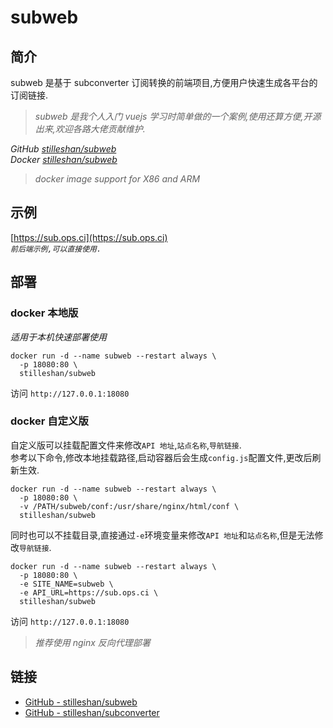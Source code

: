 # subweb
## 简介
subweb 是基于 subconverter 订阅转换的前端项目,方便用户快速生成各平台的订阅链接.

> *subweb 是我个人入门 vuejs 学习时简单做的一个案例,使用还算方便,开源出来,欢迎各路大佬贡献维护.*

*GitHub [stilleshan/subweb](https://github.com/stilleshan/subweb)  
Docker [stilleshan/subweb](https://hub.docker.com/r/stilleshan/subweb)*
> *docker image support for X86 and ARM*

## 示例
[https://sub.ops.ci](https://sub.ops.ci)  
*`前后端示例,可以直接使用.`*

## 部署
### docker 本地版
*适用于本机快速部署使用*
```shell
docker run -d --name subweb --restart always \
  -p 18080:80 \
  stilleshan/subweb
```

访问 `http://127.0.0.1:18080`

### docker 自定义版
自定义版可以挂载配置文件来修改`API 地址`,`站点名称`,`导航链接`.  
参考以下命令,修改本地挂载路径,启动容器后会生成`config.js`配置文件,更改后刷新生效.

```shell
docker run -d --name subweb --restart always \
  -p 18080:80 \
  -v /PATH/subweb/conf:/usr/share/nginx/html/conf \
  stilleshan/subweb
```

同时也可以不挂载目录,直接通过`-e`环境变量来修改`API 地址`和`站点名称`,但是无法修改`导航链接`.
```shell
docker run -d --name subweb --restart always \
  -p 18080:80 \
  -e SITE_NAME=subweb \
  -e API_URL=https://sub.ops.ci \
  stilleshan/subweb
```

访问 `http://127.0.0.1:18080`  
> *推荐使用 nginx 反向代理部署*


## 链接
- [GitHub - stilleshan/subweb](https://github.com/stilleshan/subweb)
- [GitHub - stilleshan/subconverter](https://github.com/stilleshan/subconverter)
